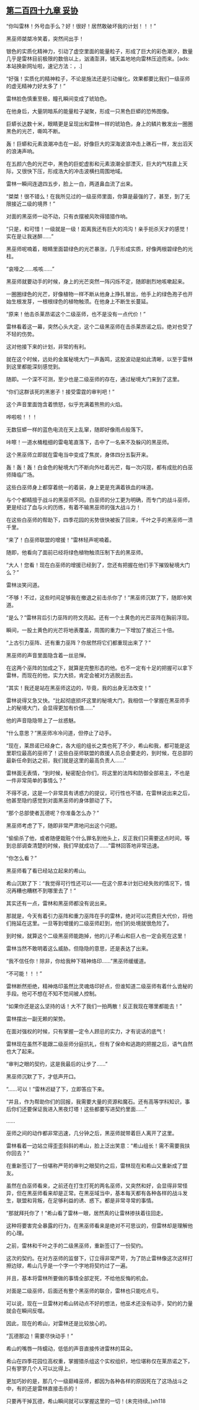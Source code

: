 ## [第二百四十九章 妥协](https://www.xxbiquge.com/11_11222/8838241.html)


  “你叫雷林！外号血手么？好！很好！居然敢破坏我的计划！！！”

  黑巫师桀桀冷笑着，突然间出手！

  银色的实质化精神力，引动了虚空里面的能量粒子，形成了巨大的彩色潮汐，数量几乎是雷林目前极限的数倍以上，汹涌澎湃，铺天盖地地向雷林压迫而来。[ads:本站换新网址啦，速记方法：，.]

  “好强！实质化的精神粒子，不论是施法还是引动催化，效果都要比我们一级巫师的虚无精神力好太多了！”

  雷林脸色慎重至极，瞳孔瞬间变成了琥珀色。

  在他身后，大量阴暗系的能量粒子凝聚，形成一只黑色巨蟒的恐怖图像。

  巨蟒长达数十米，眼睛更是呈现出和雷林一样的琥珀色，身上的鳞片散发出一圈圈黑色的光芒，嘶鸣不断。

  轰！巨蟒和元素浪潮冲击在一起，好像巨大的深海波浪冲击上礁石一样，发出滔天的浪涛声响。

  在五颜六色的光芒中，黑色的巨蛇虚影和元素浪潮全部湮灭，巨大的气柱直上天际，又很快下压，形成浩大的冲击波横扫周围地域。

  雷林一瞬间连退四五步，脸上一白，两道鼻血流了出来。

  “桀桀！很不错么！在我所见过的一级巫师里面，你算是最强的了，甚至，到了无限接近二级的境界！”

  对面的黑巫师一动不动，只有衣摆被风吹得猎猎作响。

  “只是，和可惜！一级就是一级！距离我还有巨大的鸿沟！亲手扼杀天才的感觉！实在是让我迷醉……”

  黑巫师呢喃着，眼睛里面碧绿色的光芒暴涨，几乎形成实质，好像两根碧绿色的光柱。

  “哀嚎之……咳咳……”

  黑巫师就要动手的时候，身上的光芒突然一阵闪烁不定，随即剧烈地咳嗽起来。

  一圈圈绿色的光芒，好像植物一样不断从他身上挣扎冒出，他手上的绿色孢子也开始生根发芽，一根根绿色的植物触须。在他身上不断生长蔓延。

  “原来！他击杀莱昂诺这个二级巫师，也不是没有一点代价！”

  雷林看着这一幕，突然心头大定，这个二级黑巫师在击杀莱昂诺之后。绝对也受了不轻的伤势。

  这对他接下来的计划，非常的有利。

  就在这个时候，远处的金属秘境大门一声轰鸣，这股波动是如此清晰，以至于雷林到这里都能深刻感觉到。

  随即。一个深不可测，至少也是二级巫师的存在，通过秘境大门来到了这里。

  “你们这群该死的黑崽子！接受雷霆的审判吧！”

  这个声音里面饱含着愤怒，似乎充满着熊熊的火焰。

  哗啦啦！！！

  无数狂蟒一样的蓝色电流在天上乱窜，随即好像雨点般落下。

  咔嚓！一道水桶粗细的雷电笔直落下，击中了一名来不及躲闪的黑巫师。

  这个黑巫师立即就在雷电当中变成了焦炭，身体四分五裂开来。

  轰！轰！轰！白金色的秘境大门不断向外吐着光芒，每一次闪现，都有成批的白巫师降临广场。

  这些白巫师身上都穿着统一的着装，身上更是充满着铁血的味道。

  与个个都精擅于战斗的黑巫师不同。白巫师的分工更为明确，而专门的战斗巫师，更是经过了血与火的历练，有着不输黑巫师的强大战斗力！

  在这些白巫师的帮助下，四季花园的劣势很快被扳了回来，千叶之手的黑巫师一溃千里。

  “来了！白巫师联盟的增援！”雷林轻声呢喃着。

  随即，他看向了面前已经将绿色植物触须压制下去的黑巫师。

  “大人！您看！现在白巫师的增援已经到了，您还有把握在他们手下摧毁秘境大门么？”

  雷林淡笑问道。

  “不够！不过，这些时间足够我在撤退之前击杀你了！”黑巫师沉默了下，随即冷笑道。

  “是么？”雷林背后引力巫阵的符文亮起。还有一个土黄色的光芒巫阵在胸前浮现。

  瞬间，一股土黄色的光芒将地表覆盖，周围的重力一下增加了接近三十倍。

  “上古引力巫阵、还有重力巫阵？你居然将它们都重现出来了？”

  黑巫师的声音里面隐含着一丝忌惮。

  在这两个巫阵的加成之下，就算是完整形态的他。也不一定有十足的把握可以拿下雷林，而现在的他，实力大损，肯定会被对方逃脱出去。

  “其实！我还是站在黑巫师这边的，毕竟，我的出身无法改变！”

  雷林说得又急又快。“比起彻底损坏这里的秘境大门，我相信一个掌握在黑巫师手上的秘境大门，会显得更加有价值……”

  他的声音隐隐带上了一丝惑魅。

  “什么意思？”黑巫师冷冷问道，但停止了动手。

  “现在，莱昂诺已经身亡，各大组的组长之类也死了不少，希山和我，都可能是这里职位最高的巫师了！这些白巫师联盟的救援人员总会要走的，到时候，在总部的最新任命到达之前，我们就是这里的最高负责人……”

  雷林面无表情，“到时候，秘密配合你们，将这里的法阵和防御全部易主，不也是一件非常简单的事情么？”

  不得不说，这是一个非常具有诱惑力的提议，可行性也不错，在雷林说出来之后，他甚至隐约感觉到对面黑巫师的身体颤动了下。

  “那个总部使者瓦德呢？你准备怎么办？”

  黑巫师考虑了下，随即非常严肃地问出这个问题。

  “偷偷杀了他，或者随便栽赃个什么罪名到他头上，反正我们只需要这点时间，等到总部调查清楚的时候，我们早就成功了……”雷林回答地非常迅速。

  “你怎么看？”

  黑巫师看了看已经站立起来的希山。

  希山沉默了下：“我觉得可行性还可以——在这个原本计划已经失败的情况下，情况再糟也糟糕不到哪里去了！”

  其实还有一点，雷林和黑巫师都没有说出来。

  那就是，今天有着引力巫阵和重力巫阵在手的雷林，绝对可以花费巨大代价，将他们拖延在这里。一旦等到增援的二级巫师赶到，他们的处境就很危险了。

  到时候，就算这个二级黑巫师能跑掉，他的儿子希山和巨人也一定会死在这里！

  雷林当然不敢明着这么威胁。但隐隐的意思，还是表达了出来。

  “我不信任你！除非，你给我种下精神烙印……”黑巫师缓缓道。

  “不可能！！！”

  雷林断然拒绝，精神烙印虽然比灵魂烙印好点，但谁知道二级巫师有着什么诡秘的手段。他可不想在不知不觉间被人控制。

  “如果你还是这么坚持的话！大不了我们一拍两散！反正我现在哪里都能去！”

  雷林摆出一副无赖的架势。

  在面对强权的时候，只有掌握一定令人顾忌的实力，才有说话的底气！

  雷林现在虽然不能跟二级巫师分庭抗礼，但有了保命和逃跑的把握之后，语气自然也大了起来。

  “审判之眼的契约，这是我最后的让步了……”

  黑巫师沉默了下，才低声开口。

  “……可以！”雷林迟疑了下，立即答应下来。

  “并且，作为帮助你们的回报，我需要大量的资源和魔石。还有高等学科知识，事后你们还要保证我进入黑夜灯塔！这些都要写进契约里面……”

  ……

  巫师之间的动作都非常迅速，几分钟之后，黑巫师就带着巨人离开了这里。

  雷林看着一边站立得歪歪斜斜的希山，脸上泛出笑意：“希山组长！需不需要我扶你回去？”

  在重新签订了一份堪称严苛的审判之眼契约之后，雷林现在和希山又重新成了盟友。

  虽然在白巫师看来，之前还在打生打死的两名巫师，又突然和好，会显得非常怪异，但在黑巫师看来却是正常。在黑巫域当中，基本每天都有各种各样的战斗发生，联盟和背叛，在足够利益的诱、惑下。都是非常寻常的事情。

  “那就拜托你了！”希山看了雷林一眼，居然真的让雷林掺扶着往回走。

  这种将要害完全暴露的行为，在黑巫师看来是绝对不可思议的，但雷林却是理解他的心理。

  之前，雷林和千叶之手的二级黑巫师，重新签订了一份契约。

  这次的契约。在对方巫师的监督下，订立得非常严苛，为了防止雷林像这次这样打擦边球，希山几乎是一个字一个字地将契约过了一遍。

  并且，基本将雷林所要做的事情全部定死，不给他反悔的机会。

  对面是二级巫师，后面还有整个黑巫师的联合，雷林也只能吃点亏。

  可以说，现在一旦雷林对希山转动点不好的想法，他巫术还没有动手，契约的力量就会在瞬间反噬。

  因此，现在的希山，对雷林还是比较放心的。

  “瓦德那边！需要尽快动手！”

  希山的嘴唇一阵蠕动，低低的声音直接传进雷林的耳朵。

  希山在四季花园位高权重，掌握猎杀组这个实权组织，地位堪称仅在莱昂诺之下，只有寥寥几个人可以比得上。

  更加巧妙的是，那几个一级巅峰巫师，都因为各种各样的原因死在了这场战斗之中，有的还是雷林直接击杀的！

  只要再干掉瓦德，希山瞬间就可以掌握这里的一切！(未完待续。)xh118
